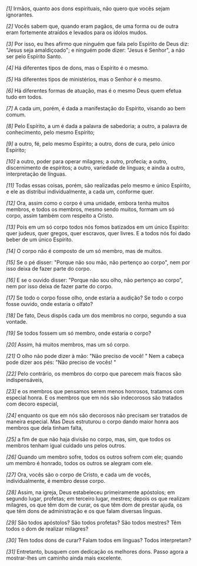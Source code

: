 *[1]* Irmãos, quanto aos dons espirituais, não quero que vocês sejam ignorantes.

*[2]* Vocês sabem que, quando eram pagãos, de uma forma ou de outra eram fortemente atraídos e levados para os ídolos mudos.

*[3]* Por isso, eu lhes afirmo que ninguém que fala pelo Espírito de Deus diz: "Jesus seja amaldiçoado"; e ninguém pode dizer: "Jesus é Senhor", a não ser pelo Espírito Santo.

*[4]* Há diferentes tipos de dons, mas o Espírito é o mesmo.

*[5]* Há diferentes tipos de ministérios, mas o Senhor é o mesmo.

*[6]* Há diferentes formas de atuação, mas é o mesmo Deus quem efetua tudo em todos.

*[7]* A cada um, porém, é dada a manifestação do Espírito, visando ao bem comum.

*[8]* Pelo Espírito, a um é dada a palavra de sabedoria; a outro, a palavra de conhecimento, pelo mesmo Espírito;

*[9]* a outro, fé, pelo mesmo Espírito; a outro, dons de cura, pelo único Espírito;

*[10]* a outro, poder para operar milagres; a outro, profecia; a outro, discernimento de espíritos; a outro, variedade de línguas; e ainda a outro, interpretação de línguas.

*[11]* Todas essas coisas, porém, são realizadas pelo mesmo e único Espírito, e ele as distribui individualmente, a cada um, conforme quer.

*[12]* Ora, assim como o corpo é uma unidade, embora tenha muitos membros, e todos os membros, mesmo sendo muitos, formam um só corpo, assim também com respeito a Cristo.

*[13]* Pois em um só corpo todos nós fomos batizados em um único Espírito: quer judeus, quer gregos, quer escravos, quer livres. E a todos nós foi dado beber de um único Espírito.

*[14]* O corpo não é composto de um só membro, mas de muitos.

*[15]* Se o pé disser: "Porque não sou mão, não pertenço ao corpo", nem por isso deixa de fazer parte do corpo.

*[16]* E se o ouvido disser: "Porque não sou olho, não pertenço ao corpo", nem por isso deixa de fazer parte do corpo.

*[17]* Se todo o corpo fosse olho, onde estaria a audição? Se todo o corpo fosse ouvido, onde estaria o olfato?

*[18]* De fato, Deus dispôs cada um dos membros no corpo, segundo a sua vontade.

*[19]* Se todos fossem um só membro, onde estaria o corpo?

*[20]* Assim, há muitos membros, mas um só corpo.

*[21]* O olho não pode dizer à mão: "Não preciso de você! " Nem a cabeça pode dizer aos pés: "Não preciso de vocês! "

*[22]* Pelo contrário, os membros do corpo que parecem mais fracos são indispensáveis,

*[23]* e os membros que pensamos serem menos honrosos, tratamos com especial honra. E os membros que em nós são indecorosos são tratados com decoro especial,

*[24]* enquanto os que em nós são decorosos não precisam ser tratados de maneira especial. Mas Deus estruturou o corpo dando maior honra aos membros que dela tinham falta,

*[25]* a fim de que não haja divisão no corpo, mas, sim, que todos os membros tenham igual cuidado uns pelos outros.

*[26]* Quando um membro sofre, todos os outros sofrem com ele; quando um membro é honrado, todos os outros se alegram com ele.

*[27]* Ora, vocês são o corpo de Cristo, e cada um de vocês, individualmente, é membro desse corpo.

*[28]* Assim, na igreja, Deus estabeleceu primeiramente apóstolos; em segundo lugar, profetas; em terceiro lugar, mestres; depois os que realizam milagres, os que têm dom de curar, os que têm dom de prestar ajuda, os que têm dons de administração e os que falam diversas línguas.

*[29]* São todos apóstolos? São todos profetas? São todos mestres? Têm todos o dom de realizar milagres?

*[30]* Têm todos dons de curar? Falam todos em línguas? Todos interpretam?

*[31]* Entretanto, busquem com dedicação os melhores dons. Passo agora a mostrar-lhes um caminho ainda mais excelente.

